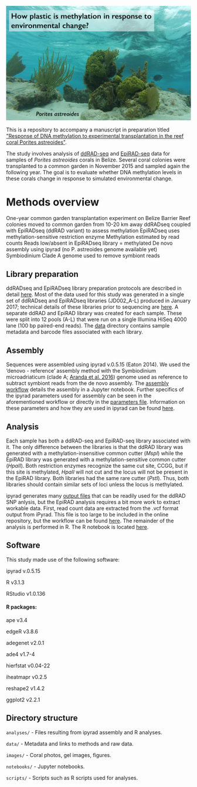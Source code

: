 ![_Porites astreoides_](./images/titleimage.png)

This is a repository to accompany a manuscript in preparation titled ["Response of DNA methylation to experimental transplantation in the reef coral Porites astreoides"](https://docs.google.com/document/d/1iN7kf_chLfLjr0Nh5mjNlU0gexdgP9ThgfcxaZgm1Gw/edit).


The study involves analysis of [ddRAD-seq](http://journals.plos.org/plosone/article?id=10.1371/journal.pone.0037135) and [EpiRAD-seq](http://onlinelibrary.wiley.com/doi/10.1111/2041-210X.12435/abstract) data for samples of _Porites astreoides_ corals in Belize. Several coral colonies were transplanted to a common garden in November 2015 and sampled again the following year.
The goal is to evaluate whether DNA methylation levels in these corals change in response to simulated environmental change. 


# Methods overview

One-year common garden transplantation experiment on Belize Barrier Reef
   colonies moved to common garden from 10-20 km away
ddRADseq coupled with EpiRADseq (ddRAD variant) to assess methylation
   EpiRADseq uses methylation-sensitive restriction enzyme
   Methylation estimated by read counts 
   Reads low/absent in EpiRADseq library = methylated
De novo assembly using ipyrad (no P. astreoides genome available yet)
   Symbiodinium Clade A genome used to remove symbiont reads

## Library preparation

ddRADseq and EpiRADseq library preparation protocols are described in detail [here](http://onsnetwork.org/jdimond/2016/08/). Most of the data used for this study was generated in a single set of ddRADseq and EpiRADseq libraries (JD002_A-L) produced in January 2017; technical details of these libraries prior to sequencing are [here](http://onsnetwork.org/jdimond/2017/02/14/rad-library-prep/). A separate ddRAD and EpiRAD library was created for each sample. These were split into 12 pools (A-L) that were run on a single Illumina HiSeq 4000 lane (100 bp paired-end reads). The [data](https://github.com/jldimond/Branching-Porites/tree/master/data) directory contains sample metadata and barcode files associated with each library. 


## Assembly 

Sequences were assembled using ipyrad v.0.5.15 (Eaton 2014). We used the ‘denovo - reference’ assembly method with the Symbiodinium microadriaticum (clade A; [Aranda et al. 2016](https://www.nature.com/articles/srep39734)) genome used as reference to subtract symbiont reads from the de novo assembly. The [assembly workflow](https://github.com/jldimond/Branching-Porites/blob/master/notebooks/ipyrad_assembly.ipynb) details the assembly in a Jupyter notebook. Further specifics of the ipyrad parameters used for assembly can be seen in the aforementioned workflow or directly in the [parameters file](https://github.com/jldimond/Branching-Porites/blob/master/analyses/ipyrad_analysis/params-data3.txt). Information on these parameters and how they are used in ipyrad can be found [here](http://ipyrad.readthedocs.io/).


## Analysis 

Each sample has both a ddRAD-seq and EpiRAD-seq library associated with it. The only difference between the libraries is that the ddRAD library was generated with a methylation-insensitive common cutter (_MspI_) while the EpiRAD library was generated with a methylation-sensitive common cutter (_HpaII_). Both restriction enzymes recognize the same cut site, CCGG, but if this site is methylated, _HpaII_ will not cut and the locus will not be present in the EpiRAD library. Both libraries had the same rare cutter (_PstI_). Thus, both libraries should contain similar sets of loci unless the locus is methylated. 

ipyrad generates many [output files](https://github.com/jldimond/Branching-Porites/tree/master/analyses/ipyrad_analysis/data3_outfiles) that can be readily used for the ddRAD SNP anlysis, but the EpiRAD analysis requires a bit more work to extract workable data. First, read count data are extracted from the .vcf format output from iPyrad. This file is too large to be included in the online repository, but the workflow can be found [here](https://github.com/jldimond/Branching-Porites/blob/master/notebooks/VCF_readcounts.ipynb). The remainder of the analysis is performed in R. The R notebook is located [here](https://github.com/jldimond/Branching-Porites/blob/master/analyses/ipyrad_analysis/data3_outfiles/PoritesRAD_analysis.md).


## Software

This study made use of the following software:

ipyrad v.0.5.15

R v3.1.3

RStudio v1.0.136


#### R packages:

ape v3.4

edgeR v3.8.6

adegenet v2.0.1

ade4 v1.7-4

hierfstat v0.04-22

iheatmapr v0.2.5

reshape2 v1.4.2

ggplot2 v2.2.1


## Directory structure


`analyses/` - Files resulting from ipyrad assembly and R analyses.

`data/` -  Metadata and links to methods and raw data.

`images/` - Coral photos, gel images, figures.

`notebooks/` - Jupyter notebooks.

`scripts/` - Scripts such as R scripts used for analyses.
